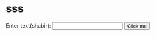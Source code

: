 # sss
<!DOCTYPE html>
<html lang="en">
<head>
    <meta charset="UTF-8">
    <meta name="viewport" content="width=device-width, initial-scale=1.0">
    <title>My Web App</title>
    <link rel="stylesheet" href="styles.css"> <!-- Link to your CSS file -->
</head>
<body>
    <label for="myTextField">Enter text(shabir):</label>
    <input type="text" id="myTextField">
    <button onclick="alert('Button clicked!')">Click me</button>
</body>
</html>
